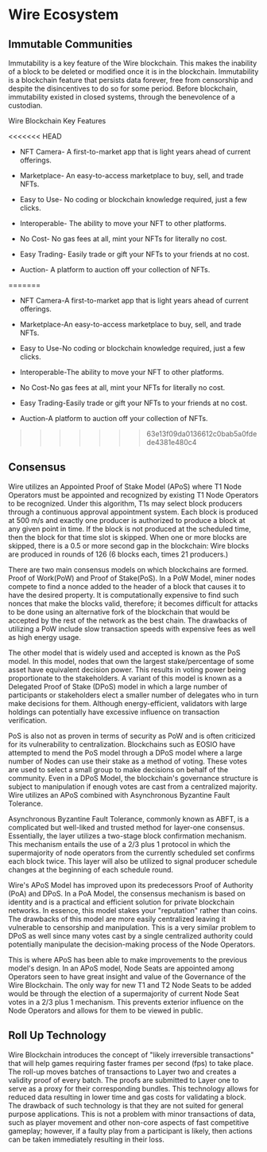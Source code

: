 # Wire Ecosystem 

## Immutable Communities
 
Immutability is a key feature of the Wire blockchain. This makes the inability of a block to be deleted or modified once it is in the blockchain. Immutability is a blockchain feature that persists data forever, free from censorship and despite the disincentives to do so for some period. Before blockchain, immutability existed in closed systems, through the benevolence of a custodian.

Wire Blockchain Key Features 


<<<<<<< HEAD
* NFT Camera- A first-to-market app that is light years ahead of current offerings.

* Marketplace- An easy-to-access marketplace to buy, sell, and trade NFTs.

* Easy to Use- No coding or blockchain knowledge required, just a few clicks.

* Interoperable- The ability to move your NFT to other platforms.

* No Cost- No gas fees at all, mint your NFTs for literally no cost.

* Easy Trading- Easily trade or gift your NFTs to your friends at no cost.

* Auction- A platform to auction off your collection of NFTs.

=======
* NFT Camera-A first-to-market app that is light years ahead of current offerings.

* Marketplace-An easy-to-access marketplace to buy, sell, and trade NFTs.

* Easy to Use-No coding or blockchain knowledge required, just a few clicks.

* Interoperable-The ability to move your NFT to other platforms.

* No Cost-No gas fees at all, mint your NFTs for literally no cost.

* Easy Trading-Easily trade or gift your NFTs to your friends at no cost.

* Auction-A platform to auction off your collection of NFTs.
>>>>>>> 63e13f09da0136612c0bab5a0fdede4381e480c4
## Consensus

Wire utilizes an Appointed Proof of Stake Model (APoS) where T1 Node Operators must be appointed and recognized by existing T1 Node Operators to be recognized. Under this algorithm, T1s may select block producers through a continuous approval appointment system. Each block is produced at 500 m/s and exactly one producer is authorized to produce a block at any given point in time. If the block is not produced at the scheduled time, then the block for that time slot is skipped. When one or more blocks are skipped, there is a 0.5 or more second gap in the blockchain: Wire blocks are produced in rounds of 126 (6 blocks each, times 21 producers.)
 
There are two main consensus models on which blockchains are formed. Proof of Work(PoW) and Proof of Stake(PoS). In a PoW Model, miner nodes compete to find a nonce added to the header of a block that causes it to have the desired property. It is computationally expensive to find such nonces that make the blocks valid, therefore; it becomes difficult for attacks to be done using an alternative fork of the blockchain that would be accepted by the rest of the network as the best chain. The drawbacks of utilizing a PoW include slow transaction speeds with expensive fees as well as high energy usage.

The other model that is widely used and accepted is known as the PoS model. In this model, nodes that own the largest stake/percentage of some asset have equivalent decision power. This results in voting power being proportionate to the stakeholders. A variant of this model is known as a Delegated Proof of Stake (DPoS) model in which a large number of participants or stakeholders elect a smaller number of delegates who in turn make decisions for them. Although energy-efficient, validators with large holdings can potentially have excessive influence on transaction verification.

PoS is also not as proven in terms of security as PoW and is often criticized for its vulnerability to centralization. Blockchains such as EOSIO have attempted to mend the PoS model through a DPoS model where a large number of Nodes can use their stake as a method of voting. These votes are used to select a small group to make decisions on behalf of the community. Even in a DPoS Model, the blockchain's governance structure is subject to manipulation if enough votes are cast from a centralized majority. Wire utilizes an APoS combined with Asynchronous Byzantine Fault Tolerance.

Asynchronous Byzantine Fault Tolerance, commonly known as ABFT, is a complicated but well-liked and trusted method for layer-one consensus. Essentially, the layer utilizes a two-stage block confirmation mechanism. This mechanism entails the use of a 2/3 plus 1 protocol in which the supermajority of node operators from the currently scheduled set confirms each block twice. This layer will also be utilized to signal producer schedule changes at the beginning of each schedule round. 

Wire's APoS Model has improved upon its predecessors Proof of Authority (PoA) and DPoS. In a PoA Model, the consensus mechanism is based on identity and is a practical and efficient solution for private blockchain networks. In essence, this model stakes your "reputation" rather than coins. The drawbacks of this model are more easily centralized leaving it vulnerable to censorship and manipulation. This is a very similar problem to DPoS as well since many votes cast by a single centralized authority could potentially manipulate the decision-making process of the Node Operators.

This is where APoS has been able to make improvements to the previous model's design. In an APoS model, Node Seats are appointed among Operators seen to have great insight and value of the Governance of the Wire Blockchain. The only way for new T1 and T2 Node Seats to be added would be through the election of a supermajority of current Node Seat votes in a 2/3 plus 1 mechanism. This prevents exterior influence on the Node Operators and allows for them to be viewed in public.
## Roll Up Technology
Wire Blockchain introduces the concept of "likely irreversible transactions" that will help games requiring faster frames per second (fps) to take place. The roll-up moves batches of transactions to Layer two and creates a validity proof of every batch. The proofs are submitted to Layer one to serve as a proxy for their corresponding bundles. This technology allows for reduced data resulting in lower time and gas costs for validating a block. The drawback of such technology is that they are not suited for general purpose applications. This is not a problem with minor transactions of data, such as player movement and other non-core aspects of fast competitive gameplay; however, if a faulty play from a participant is likely, then actions can be taken immediately resulting in their loss.
